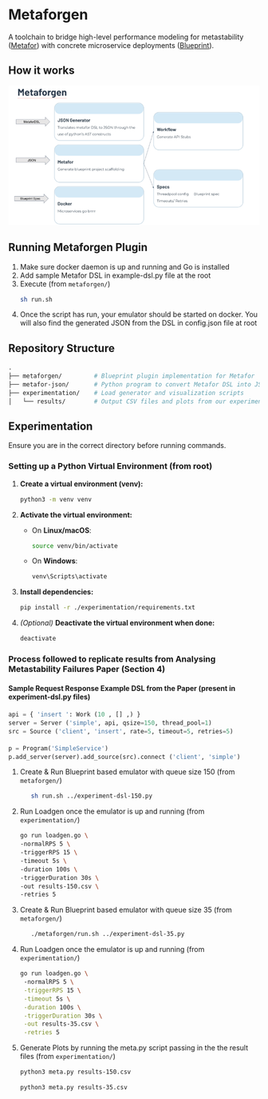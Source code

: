 # Metaforgen
A toolchain to bridge high-level performance modeling for metastability ([Metafor](https://github.com/mpi-sws-rse/metafor/tree/main/metafor)) with concrete microservice deployments ([Blueprint](https://github.com/Blueprint-uServices/blueprint)).

## How it works
![design](design.png)

## Running Metaforgen Plugin
1. Make sure docker daemon is up and running and Go is installed
2. Add sample Metafor DSL in example-dsl.py file at the root
3. Execute (from `metaforgen/`)
   ```sh
   sh run.sh
   ```
4. Once the script has run, your emulator should be started on docker. You will also find the generated JSON from the DSL in config.json file at root


## Repository Structure

```graphql
.
├── metaforgen/         # Blueprint plugin implementation for Metafor
├── metafor-json/       # Python program to convert Metafor DSL into JSON
├── experimentation/    # Load generator and visualization scripts
│   └── results/        # Output CSV files and plots from our experiments
```

## Experimentation

Ensure you are in the correct directory before running commands.

### Setting up a Python Virtual Environment (from root)

1. **Create a virtual environment (venv):**

   ```bash
   python3 -m venv venv
   ```

2. **Activate the virtual environment:**

    - On **Linux/macOS**:
      ```bash
      source venv/bin/activate
      ```
    - On **Windows**:
      ```bash
      venv\Scripts\activate
      ```

3. **Install dependencies:**

   ```bash
   pip install -r ./experimentation/requirements.txt
   ```

4. *(Optional)* **Deactivate the virtual environment when done:**

   ```bash
   deactivate
   ```

### Process followed to replicate results from Analysing Metastability Failures Paper (Section 4)

#### Sample Request Response Example DSL from the Paper (present in experiment-dsl.py files)

```python
api = { 'insert ': Work (10 , [] ,) }
server = Server ('simple', api, qsize=150, thread_pool=1)
src = Source ('client', 'insert', rate=5, timeout=5, retries=5)

p = Program('SimpleService')
p.add_server(server).add_source(src).connect ('client', 'simple')
```

1. Create & Run Blueprint based emulator with queue size 150 (from `metaforgen/`)
   ```sh
      sh run.sh ../experiment-dsl-150.py
   ```

2. Run Loadgen once the emulator is up and running (from `experimentation/`)
   ```bash
   go run loadgen.go \            
   -normalRPS 5 \
   -triggerRPS 15 \
   -timeout 5s \
   -duration 100s \
   -triggerDuration 30s \
   -out results-150.csv \
   -retries 5
   ```

3. Create & Run Blueprint based emulator with queue size 35 (from `metaforgen/`)
   ```sh
      ./metaforgen/run.sh ../experiment-dsl-35.py
   ```

4. Run Loadgen once the emulator is up and running (from `experimentation/`)
   ```bash
   go run loadgen.go \            
    -normalRPS 5 \
    -triggerRPS 15 \
    -timeout 5s \
    -duration 100s \
    -triggerDuration 30s \
    -out results-35.csv \
    -retries 5
   ```

5. Generate Plots by running the meta.py script passing in the the result files (from `experimentation/`)
   ```bash
   python3 meta.py results-150.csv

   ```

   ```bash
   python3 meta.py results-35.csv
   ```

